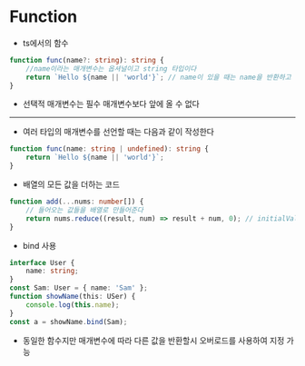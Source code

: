 # Function

-   ts에서의 함수

```ts
function func(name?: string): string {
    //name이라는 매개변수는 옵셔널이고 string 타입이다
    return `Hello ${name || 'world'}`; // name이 있을 때는 name을 반환하고 아니면 world를 반환한다
}
```

-   선택적 매개변수는 필수 매개변수보다 앞에 올 수 없다

---

-   여러 타입의 매개변수를 선언할 때는 다음과 같이 작성한다

```ts
function func(name: string | undefined): string {
    return `Hello ${name || 'world'}`;
}
```

-   배열의 모든 값을 더하는 코드

```ts
function add(...nums: number[]) {
    // 들어오는 값들을 배열로 만들어준다
    return nums.reduce((result, num) => result + num, 0); // initialValue의 값은 0이다
}
```

-   bind 사용

```ts
interface User {
    name: string;
}
const Sam: User = { name: 'Sam' };
function showName(this: USer) {
    console.log(this.name);
}
const a = showName.bind(Sam);
```

-   동일한 함수지만 매개변수에 따라 다른 값을 반환할시 오버로드를 사용하여 지정 가능
